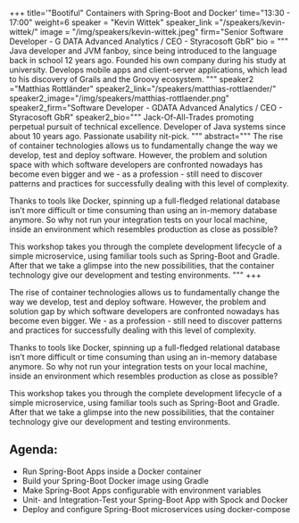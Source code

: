 +++
title='"Bootiful" Containers with Spring-Boot and Docker'
time="13:30 - 17:00"
weight=6
speaker = "Kevin Wittek"
speaker_link ="/speakers/kevin-wittek/"
image = "/img/speakers/kevin-wittek.jpeg"
firm="Senior Software Developer - G DATA Advanced Analytics / CEO - Styracosoft GbR"
bio = """
Java developer and JVM fanboy, since being introduced to the language back in school 12 years ago. Founded his own company during his study at university. Develops mobile apps and client-server applications, which lead to his discovery of Grails and the Groovy ecosystem.
"""
speaker2 ="Matthias Rottländer"
speaker2_link="/speakers/matthias-rottlaender/"
speaker2_image="/img/speakers/matthias-rottlaender.png"
speaker2_firm="Software Developer - GDATA Advanced Analytics / CEO - Styracosoft GbR"
speaker2_bio="""
Jack-Of-All-Trades promoting perpetual pursuit of technical excellence.
Developer of Java systems since about 10 years ago.
Passionate usability nit-pick.
"""
abstract="""
The rise of container technologies allows us to fundamentally change the way we develop, test and deploy software. However, the problem and solution space with which software developers are confronted nowadays has become even bigger and we - as a profession - still need to discover patterns and practices for successfully dealing with this level of complexity.

Thanks to tools like Docker, spinning up a full-fledged relational database isn’t more difficult or time consuming than using an in-memory database anymore. So why not run your integration tests on your local machine, inside an environment which resembles production as close as possible?

This workshop takes you through the complete development lifecycle of a simple microservice, using familiar tools such as Spring-Boot and Gradle. After that we take a glimpse into the new possibilities, that the container technology give our development and testing environments.
"""
+++

The rise of container technologies allows us to fundamentally change the way we develop, test and deploy software. However, the problem and solution gap by which software developers are confronted nowadays has become even bigger. We - as a profession - still need to discover patterns and practices for successfully dealing with this level of complexity.

Thanks to tools like Docker, spinning up a full-fledged relational database isn’t more difficult or time consuming than using an in-memory database anymore. So why not run your integration tests on your local machine, inside an environment which resembles production as close as possible?

This workshop takes you through the complete development lifecycle of a simple microservice, using familiar tools such as Spring-Boot and Gradle. After that we take a glimpse into the new possibilities, that the container technology give our development and testing environments.

## Agenda:
* Run Spring-Boot Apps inside a Docker container
* Build your Spring-Boot Docker image using Gradle
* Make Spring-Boot Apps configurable with environment variables
* Unit- and Integration-Test your Spring-Boot App with Spock and Docker
* Deploy and configure Spring-Boot microservices using docker-compose
